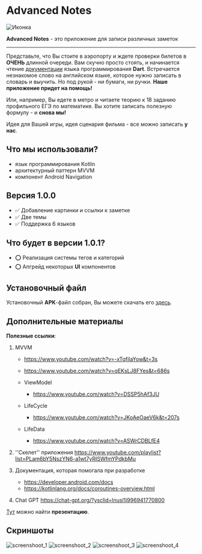 # Advanced Notes 

![Иконка](https://github.com/Nikos-Group/AdvancedNotes/blob/main/app/src/main/res/mipmap-xxxhdpi/ic_launcher.png, "Иконка приложения")

**Advanced Notes** - это приложение для записи различных заметок

____

Представьте, что Вы стоите в аэропорту и ждете проверки билетов в **ОЧЕНЬ** длинной очереди. Вам скучно просто стоять, и начинается чтение [документации](https://dart.dev/guides) языка программирования **Dart**. Встречается незнакомое слово на английском языке, которое нужно записать в словарь и выучить. Но под рукой - ни бумаги, ни ручки. **Наше приложение придет на помощь!**

Или, например, Вы едете в метро и читаете теорию к 18 заданию профильного ЕГЭ по математике. Вы хотите записать полезную формулу - и **снова мы!**

Идея для Вашей игры, идея сценария фильма - все можно записать **у нас**. 

## Что мы использовали?
  + язык программирования Kotlin
  + архитектурный паттерн MVVM 
  + компонент Android Navigation
## Версия 1.0.0
  - :white_check_mark: Добавление картинки и ссылки к заметке
  - :white_check_mark: Две темы
  - :white_check_mark: Поддержка 6 языков
  
## Что будет в версии 1.0.1?
 - :o: Реализация системы тегов и категорий
 - :o: Апгрейд некоторых **UI** компонентов
  
## Установочный файл
Установочный **APK**-файл собран, Вы можете скачать его [здесь](https://github.com/Nikos-Group/AdvancedNotes/releases/tag/Advanced_Notes_version_1.0.0).

## Дополнительные материалы 

**Полезные ссылки**: 
  1. MVVM
      - https://www.youtube.com/watch?v=-xTqfilaYow&t=3s
      - https://www.youtube.com/watch?v=qEKsLJ8FYes&t=686s
        
     - ViewModel
        - https://www.youtube.com/watch?v=DSSP5hAf3JU
     - LifeСycle
        - https://www.youtube.com/watch?v=JKoAeOaeV6k&t=207s
     - LifeData
        - https://www.youtube.com/watch?v=ASWrCDBLfE4
  
  2. ''Скелет'' приложения https://www.youtube.com/playlist?list=PLam6bY5NszYN6-a1wt7yRISWfmYPdkbMu
  3. Документация, которая помогала при разработке
     - https://developer.android.com/docs
     - https://kotlinlang.org/docs/coroutines-overview.html
  4. Сhat GPT https://chat-gpt.org/?ysclid=lnusl1i996941770800

[Тут](https://docs.google.com/presentation/d/1Tw5TCVQ3g9-74oykkTBD7LUrdFwa-HW5DhHtZA-QXP0/edit#slide=id.p1) можно найти **презентацию**.

## Скриншоты 

![screenshoot_1](C:\Users\1111\Downloads\18-10-2023_01-23-28\1.png)
![screenshoot_2](C:\Users\1111\Downloads\18-10-2023_01-23-28\2.png)
![screenshoot_3](C:\Users\1111\Downloads\18-10-2023_01-23-28\3.png)
![screenshoot_4](C:\Users\1111\Downloads\18-10-2023_01-23-28\4.png)

